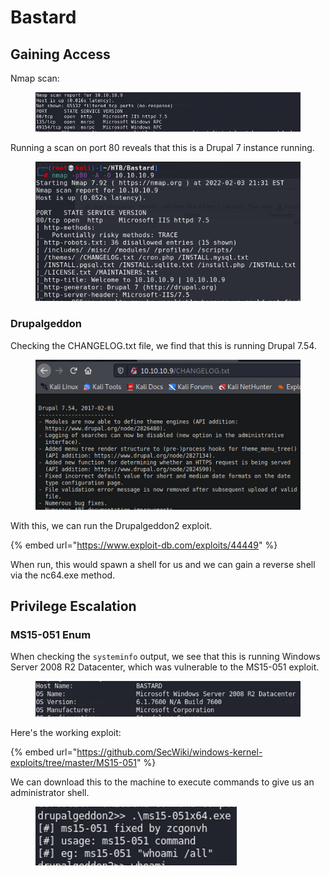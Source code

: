 # Bastard

## Gaining Access

Nmap scan:

<figure><img src="../../../.gitbook/assets/image (24) (3).png" alt=""><figcaption></figcaption></figure>

Running a scan on port 80 reveals that this is a Drupal 7 instance running.

<figure><img src="../../../.gitbook/assets/image (53) (2).png" alt=""><figcaption></figcaption></figure>

### Drupalgeddon

Checking the CHANGELOG.txt file, we find that this is running Drupal 7.54.

<figure><img src="../../../.gitbook/assets/image (12) (3) (1).png" alt=""><figcaption></figcaption></figure>

With this, we can run the Drupalgeddon2 exploit.

{% embed url="https://www.exploit-db.com/exploits/44449" %}

When run, this would spawn a shell for us and we can gain a reverse shell via the nc64.exe method.

## Privilege Escalation

### MS15-051 Enum

When checking the `systeminfo` output, we see that this is running Windows Server 2008 R2 Datacenter, which was vulnerable to the MS15-051 exploit.

<figure><img src="../../../.gitbook/assets/image (60).png" alt=""><figcaption></figcaption></figure>

Here's the working exploit:

{% embed url="https://github.com/SecWiki/windows-kernel-exploits/tree/master/MS15-051" %}

We can download this to the machine to execute commands to give us an administrator shell.

<figure><img src="../../../.gitbook/assets/image (54) (2).png" alt=""><figcaption></figcaption></figure>
